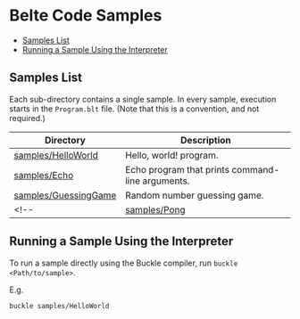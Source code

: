 # Belte Code Samples

- [Samples List](#samples-list)
- [Running a Sample Using the Interpreter](#running-a-sample-using-the-interpreter)
<!--
- [Running a Sample Using .NET](#running-a-sample-using-net)
-->

## Samples List

Each sub-directory contains a single sample. In every sample, execution starts in the `Program.blt` file. (Note that
this is a convention, and not required.)

| Directory | Description |
|-|-|
| [samples/HelloWorld](HelloWorld/Program.blt) | Hello, world! program. |
| [samples/Echo](Echo/Program.blt) | Echo program that prints command-line arguments. |
| [samples/GuessingGame](GuessingGame/Program.blt) | Random number guessing game. |
<!-- | [samples/Pong](Pong/Program.blt) | Retro pong clone. | -->

## Running a Sample Using the Interpreter

To run a sample directly using the Buckle compiler, run `buckle <Path/to/sample>`.

E.g.

```bash
buckle samples/HelloWorld
```

<!--
## Running a Sample Using .NET

To run a sample using .NET, run `dotnet run --project <Path/to/sample>`.

E.g.

```bash
dotnet run --project samples/HelloWorld/HelloWorld.msproj
```
-->
